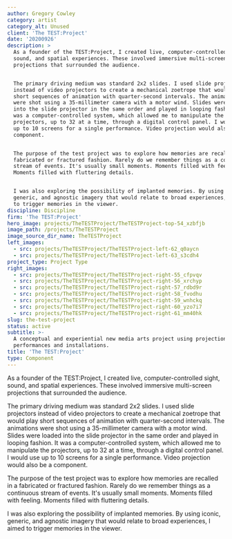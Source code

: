 ```yaml
---
author: Gregory Cowley
category: artist
category_alt: Unused
client: 'The TEST:Project'
date: '20200926'
description: >
  As a founder of the TEST:Project, I created live, computer-controlled sight,
  sound, and spatial experiences. These involved immersive multi-screen
  projections that surrounded the audience.


  The primary driving medium was standard 2x2 slides. I used slide projectors
  instead of video projectors to create a mechanical zoetrope that would play
  short sequences of animation with quarter-second intervals. The animations
  were shot using a 35-millimeter camera with a motor wind. Slides were loaded
  into the slide projector in the same order and played in looping fashion. It
  was a computer-controlled system, which allowed me to manipulate the
  projectors, up to 32 at a time, through a digital control panel. I would use
  up to 10 screens for a single performance. Video projection would also be a
  component.


  The purpose of the test project was to explore how memories are recalled in a
  fabricated or fractured fashion. Rarely do we remember things as a continuous
  stream of events. It's usually small moments. Moments filled with feeling.
  Moments filled with fluttering details.


  I was also exploring the possibility of implanted memories. By using iconic,
  generic, and agnostic imagery that would relate to broad experiences, I aimed
  to trigger memories in the viewer.
discipline: Discipline
firm: 'The TEST:Project'
hero_image: projects/TheTESTProject/TheTESTProject-top-54_xzbfjb
image_path: /projects/TheTESTProject
image_source_dir_name: TheTESTProject
left_images:
  - src: projects/TheTESTProject/TheTESTProject-left-62_q0aycn
  - src: projects/TheTESTProject/TheTESTProject-left-63_s3cdh4
project_type: Project Type
right_images:
  - src: projects/TheTESTProject/TheTESTProject-right-55_cfpvqv
  - src: projects/TheTESTProject/TheTESTProject-right-56_xrchyp
  - src: projects/TheTESTProject/TheTESTProject-right-57_rdbd9r
  - src: projects/TheTESTProject/TheTESTProject-right-58_fvodhu
  - src: projects/TheTESTProject/TheTESTProject-right-59_wnhckq
  - src: projects/TheTESTProject/TheTESTProject-right-60_yzo7i7
  - src: projects/TheTESTProject/TheTESTProject-right-61_mm40hk
slug: the-test-project
status: active
subtitle: >-
  A conceptual and experiential new media arts project using projection for live
  performances and installations.
title: 'The TEST:Project'
type: Component
---
```

As a founder of the TEST:Project, I created live, computer-controlled sight, sound, and spatial experiences. These involved immersive multi-screen projections that surrounded the audience.

The primary driving medium was standard 2x2 slides. I used slide projectors instead of video projectors to create a mechanical zoetrope that would play short sequences of animation with quarter-second intervals. The animations were shot using a 35-millimeter camera with a motor wind. Slides were loaded into the slide projector in the same order and played in looping fashion. It was a computer-controlled system, which allowed me to manipulate the projectors, up to 32 at a time, through a digital control panel. I would use up to 10 screens for a single performance. Video projection would also be a component.

The purpose of the test project was to explore how memories are recalled in a fabricated or fractured fashion. Rarely do we remember things as a continuous stream of events. It's usually small moments. Moments filled with feeling. Moments filled with fluttering details.

I was also exploring the possibility of implanted memories. By using iconic, generic, and agnostic imagery that would relate to broad experiences, I aimed to trigger memories in the viewer.
